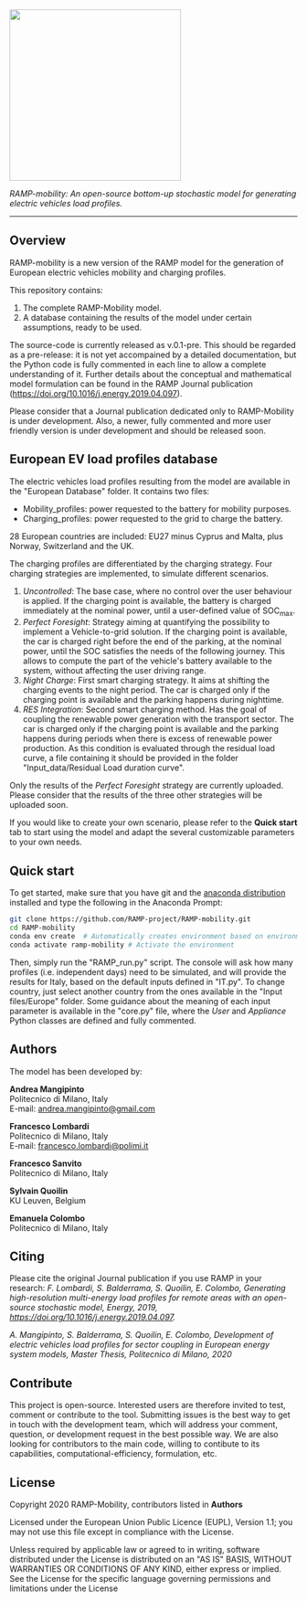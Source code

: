 <img src="https://github.com/RAMP-project/RAMP-mobility/blob/master/RAMP-mobility_logo_basic.png" width="300">

*RAMP-mobility: An open-source bottom-up stochastic model for generating electric vehicles load profiles.*

---

## Overview
RAMP-mobility is a new version of the RAMP model for the generation of European electric vehicles mobility and charging profiles.

This repository contains: 

1. The complete RAMP-Mobility model. 
2. A database containing the results of the model under certain assumptions, ready to be used. 

The source-code is currently released as v.0.1-pre. This should be regarded as a pre-release: it is not yet accompained by a detailed documentation, but the Python code is fully commented in each line to allow a complete understanding of it. 
Further details about the conceptual and mathematical model formulation can be found in the RAMP Journal publication (https://doi.org/10.1016/j.energy.2019.04.097). 

Please consider that a Journal publication dedicated only to RAMP-Mobility is under development. 
Also, a newer, fully commented and more user friendly version is under development and should be released soon.

## European EV load profiles database

The electric vehicles load profiles resulting from the model are available in the "European Database" folder. It contains two files:

* Mobility_profiles: power requested to the battery for mobility purposes.
* Charging_profiles: power requested to the grid to charge the battery.
 
28 European countries are included: EU27 minus Cyprus and Malta, plus Norway, Switzerland and the UK.

The charging profiles are differentiated by the charging strategy. 
Four charging strategies are implemented, to simulate different scenarios. 

1. *Uncontrolled*: The base case, where no control over the user behaviour is applied. If the charging point is available, the battery is charged immediately at the nominal power, until a user-defined value of SOC<sub>max</sub>.
2. *Perfect Foresight*: Strategy aiming at quantifying the possibility to implement a Vehicle-to-grid solution. If the charging point is available, the car is charged right before the end of the parking, at the nominal power, until the SOC satisfies the needs of the following
journey. This allows to compute the part of the vehicle's battery available to the system, without affecting the user driving range. 
3. *Night Charge*: First smart charging strategy. It aims at shifting the charging events to the night period. The car is charged only if the charging point is available and the parking happens during nighttime.
4. *RES Integration*: Second smart charging method. Has the goal of coupling the renewable power generation with the transport sector. The car is charged only if the charging point is available and the parking happens during periods when there is excess of renewable power production. As this condition is evaluated through the residual load curve, a file containing it should be provided in the folder "Input_data/Residual Load duration curve".

Only the results of the *Perfect Foresight* strategy are currently uploaded. 
Please consider that the results of the three other strategies will be uploaded soon. 

If you would like to create your own scenario, please refer to the **Quick start** tab to start using the model and adapt the several customizable parameters to your own needs. 

## Quick start

To get started, make sure that you have git and the [anaconda distribution](https://www.anaconda.com/distribution/) installed and type the following in the Anaconda Prompt:

```bash
git clone https://github.com/RAMP-project/RAMP-mobility.git
cd RAMP-mobility
conda env create  # Automatically creates environment based on environment.yml
conda activate ramp-mobility # Activate the environment
```

Then, simply run the "RAMP_run.py" script. The console will ask how many profiles (i.e. independent days) need to be simulated, and will provide the results for Italy, based on the default inputs defined in "IT.py". To change country, just select another country from the ones available in the "Input files/Europe" folder. 
Some guidance about the meaning of each input parameter is available in the "core.py" file, where the *User* and *Appliance* Python classes are defined and fully commented. 

## Authors
The model has been developed by:

**Andrea Mangipinto** <br/>
Politecnico di Milano, Italy <br/>
E-mail: andrea.mangipinto@gmail.com<br/>

**Francesco Lombardi** <br/>
Politecnico di Milano, Italy <br/>
E-mail: francesco.lombardi@polimi.it <br/>

**Francesco Sanvito** <br/>
Politecnico di Milano, Italy <br/>

**Sylvain Quoilin** <br/>
KU Leuven, Belgium <br/>

**Emanuela Colombo** <br/>
Politecnico di Milano, Italy <br/>

## Citing

Please cite the original Journal publication if you use RAMP in your research:
*F. Lombardi, S. Balderrama, S. Quoilin, E. Colombo, Generating high-resolution multi-energy load profiles for remote areas with an open-source stochastic model, Energy, 2019, https://doi.org/10.1016/j.energy.2019.04.097.*

*A. Mangipinto, S. Balderrama, S. Quoilin, E. Colombo, Development of electric vehicles load profiles for sector coupling in European energy system models, Master Thesis, Politecnico di Milano, 2020*

## Contribute
This project is open-source. Interested users are therefore invited to test, comment or contribute to the tool. Submitting issues is the best way to get in touch with the development team, which will address your comment, question, or development request in the best possible way. We are also looking for contributors to the main code, willing to contibute to its capabilities, computational-efficiency, formulation, etc. 

## License

Copyright 2020 RAMP-Mobility, contributors listed in **Authors**

Licensed under the European Union Public Licence (EUPL), Version 1.1; you may not use this file except in compliance with the License. 

Unless required by applicable law or agreed to in writing, software distributed under the License is distributed on an "AS IS" BASIS, WITHOUT WARRANTIES OR CONDITIONS OF ANY KIND, either express or implied. See the License for the specific language governing permissions and limitations under the License
